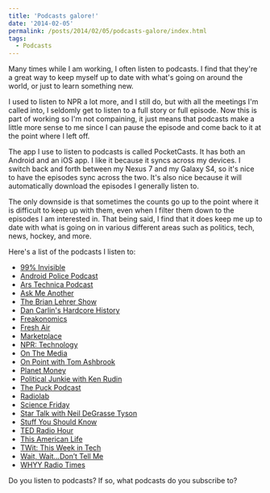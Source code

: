 ```yaml
---
title: 'Podcasts galore!'
date: '2014-02-05'
permalink: /posts/2014/02/05/podcasts-galore/index.html
tags:
  - Podcasts
---
```


Many times while I am working, I often listen to podcasts. I find that they're a great way to keep myself up to date with what's going on around the world, or just to learn something new.
<!-- excerpt -->

I used to listen to NPR a lot more, and I still do, but with all the meetings I'm called into, I seldomly get to listen to a full story or full episode. Now this is part of working so I'm not compaining, it just means that podcasts make a little more sense to me since I can pause the episode and come back to it at the point where I left off.

The app I use to listen to podcasts is called PocketCasts. It has both an Android and an iOS app. I like it because it syncs across my devices. I switch back and forth between my Nexus 7 and my Galaxy S4, so it's nice to have the episodes sync across the two. It's also nice because it will automatically download the episodes I generally listen to.

The only downside is that sometimes the counts go up to the point where it is difficult to keep up with them, even when I filter them down to the episodes I am interested in. That being said, I find that it does keep me up to date with what is going on in various different areas such as politics, tech, news, hockey, and more.

Here's a list of the podcasts I listen to:

-   <a href="http://99percentinvisible.org" target="_blank" rel="noopener">
        99% Invisible
    </a>
-   <a href="http://www.androidpolice.com" target="_blank" rel="noopener">
        Android Police Podcast
    </a>
-   <a href="http://www.arstechnica.com" target="_blank" rel="noopener">
        Ars Technica Podcast
    </a>
-   <a href="http://www.npr.org/podcasts/510299/ask-me-another" target="_blank" rel="noopener">
        Ask Me Another
    </a>
-   <a href="http://www.wnyc.org/shows/bl/" target="_blank" rel="noopener">
        The Brian Lehrer Show
    </a>
-   <a href="http://www.dancarlin.com/hardcore-history-series/" target="_blank" rel="noopener">
        Dan Carlin's Hardcore History
    </a>
-   <a href="http://freakonomics.com" target="_blank" rel="noopener">
        Freakonomics
    </a>
-   <a href="http://www.npr.org/programs/fresh-air/" target="_blank" rel="noopener">
        Fresh Air
    </a>
-   <a href="http://www.marketplace.org" target="_blank" rel="noopener">
        Marketplace
    </a>
-   <a href="http://www.npr.org/rss/podcast/podcast_detail.php?siteId=4819382" target="_blank" rel="noopener">
        NPR: Technology
    </a>
-   <a href="http://www.onthemedia.org/" target="_blank" rel="noopener">
        On The Media
    </a>
-   <a href="http://onpoint.wbur.org/" target="_blank" rel="noopener">
        On Point with Tom Ashbrook
    </a>
-   <a href="http://www.npr.org/blogs/money/" target="_blank" rel="noopener">
        Planet Money
    </a>
-   <a href="http://krpoliticaljunkie.com" target="_blank" rel="noopener">
        Political Junkie with Ken Rudin
    </a>
-   <a href="http://www.puckpodcast.com/" target="_blank" rel="noopener">
        The Puck Podcast
    </a>
-   <a href="http://www.radiolab.org/" target="_blank" rel="noopener">
        Radiolab
    </a>
-   <a href="http://sciencefriday.com/" target="_blank" rel="noopener">
        Science Friday
    </a>
-   <a href="http://www.startalkradio.net" target="_blank" rel="noopener">
        Star Talk with Neil DeGrasse Tyson
    </a>
-   <a href="http://www.stuffyoushouldknow.com/podcasts/" target="_blank" rel="noopener">
        Stuff You Should Know
    </a>
-   <a href="http://www.npr.org/programs/ted-radio-hour/" target="_blank" rel="noopener">
        TED Radio Hour
    </a>
-   <a href="http://www.thisamericanlife.org" target="_blank" rel="noopener">
        This American Life
    </a>
-   <a href="http://twit.tv/" target="_blank" rel="noopener">
        TWit: This Week in Tech
    </a>
-   <a href="http://www.npr.org/programs/wait-wait-dont-tell-me/" target="_blank" rel="noopener">
        Wait, Wait&#8230;Don&#8217;t Tell Me
    </a>
-   <a href="http://whyy.org/cms/radiotimes/" target="_blank" rel="noopener">
        WHYY Radio Times
    </a>

Do you listen to podcasts? If so, what podcasts do you subscribe to?
